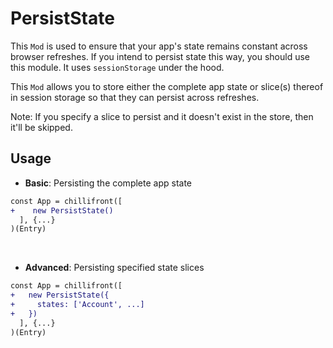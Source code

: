 # PersistState

This `Mod` is used to ensure that your app's state remains constant across browser refreshes. If you intend to persist state this way, you should use this module. It uses `sessionStorage` under the hood.

This `Mod` allows you to store either the complete app state or slice(s) thereof in session storage so that they can persist across refreshes.

Note: If you specify a slice to persist and it doesn't exist in the store, then it'll be skipped.

## Usage

- **Basic**: Persisting the complete app state

```diff
const App = chillifront([
+    new PersistState()
  ], {...}
)(Entry)
```

<br>

- **Advanced**: Persisting specified state slices

```diff
const App = chillifront([
+   new PersistState({
+     states: ['Account', ...]
+   })
  ], {...}
)(Entry)
```

